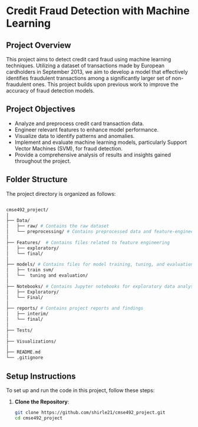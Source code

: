 # Credit Fraud Detection with Machine Learning

## Project Overview

This project aims to detect credit card fraud using machine learning techniques. Utilizing a dataset of transactions made by European cardholders in September 2013, we aim to develop a model that effectively identifies fraudulent transactions among a significantly larger set of non-fraudulent ones. This project builds upon previous work to improve the accuracy of fraud detection models.

## Project Objectives

- Analyze and preprocess credit card transaction data.
- Engineer relevant features to enhance model performance.
- Visualize data to identify patterns and anomalies.
- Implement and evaluate machine learning models, particularly Support Vector Machines (SVM), for fraud detection.
- Provide a comprehensive analysis of results and insights gained throughout the project.

## Folder Structure

The project directory is organized as follows:

```bash

cmse492_project/
│
├── Data/
│   ├── raw/ # Contains the raw dataset 
│   └── preprocessing/ # Contains preprocessed data and feature-engineered files
│
├── Features/  # Contains files related to feature engineering
│   ├── exploratory/
│   └── final/
│
├── models/ # Contains files for model training, tuning, and evaluation 
│   ├── train svm/
│   └──  tuning and evaluation/
│
├── Notebooks/ # Contains Jupyter notebooks for exploratory data analysis and final results
│   ├── Exploratory/
│   └── Final/
│
├── reports/ # Contains project reports and findings
│   ├── interim/
│   └── final/
│
├── Tests/
│
├── Visualizations/
│
├── README.md
└── .gitignore 
```
## Setup Instructions

To set up and run the code in this project, follow these steps:

1. **Clone the Repository**:
   ```bash
   git clone https://github.com/shirle21/cmse492_project.git
   cd cmse492_project

